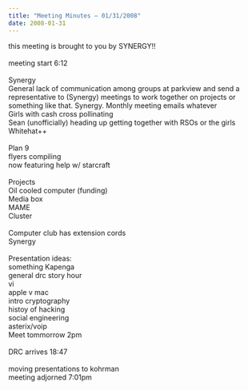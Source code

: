 ```yaml
---
title: "Meeting Minutes – 01/31/2008"
date: 2008-01-31
---
```

this meeting is brought to you by SYNERGY!!<br />
<br />
meeting start 6:12<br />
<br />
Synergy<br />
General lack of communication among groups at parkview and send a representative to (Synergy) meetings to work together on projects or something like that. Synergy. Monthly meeting emails whatever<br />
Girls with cash cross pollinating<br />
Sean (unofficially) heading up getting together with RSOs or the girls<br />
Whitehat++<br />
<br />
Plan 9<br />
flyers compiling <br />
now featuring help w/ starcraft <br />
<br />
Projects<br />
Oil cooled computer (funding)<br />
Media box<br />
MAME<br />
Cluster<br />
<br />
Computer club has extension cords<br />
Synergy<br />
<br />
Presentation ideas:<br />
something Kapenga<br />
general drc story hour<br />
vi<br />
apple v mac<br />
intro cryptography<br />
histoy of hacking<br />
social engineering<br />
asterix/voip <br />
Meet tommorrow 2pm<br />
<br />
DRC arrives 18:47<br />
<br />
moving presentations to kohrman<br />
meeting adjorned 7:01pm